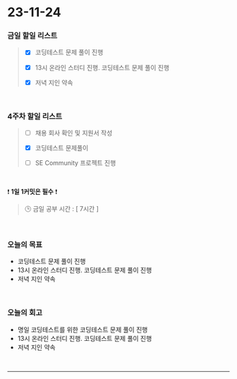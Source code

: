 # 23-11-24
### 금일 할일 리스트
> - [x]  코딩테스트 문제 풀이 진행
>
> - [x]  13시 온라인 스터디 진행. 코딩테스트 문제 풀이 진행
>
> - [x]  저녁 지인 약속



<br/>

### 4주차 할일 리스트  
> - [ ]  채용 회사 확인 및 지원서 작성
>
> - [x]  코딩테스트 문제풀이
>
> - [ ]  SE Community 프로젝트 진행

<br/>

❗ **1일 1커밋은 필수** ❗
> 🕒 금일 공부 시간 : [ 7시간 ]
  
<br/>

### 오늘의 목표
- 코딩테스트 문제 풀이 진행
- 13시 온라인 스터디 진행. 코딩테스트 문제 풀이 진행
- 저녁 지인 약속

<br>

### 오늘의 회고
- 명일 코딩테스트를 위한 코딩테스트 문제 풀이 진행
- 13시 온라인 스터디 진행. 코딩테스트 문제 풀이 진행
- 저녁 지인 약속


<br/>

------------  
